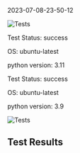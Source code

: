2023-07-08-23-50-12 

![Tests](https://github.com/xRevx/UnitTestingExercise/actions/workflows/main.yml/badge.svg) 

Test Status: success


OS: ubuntu-latest


python version: 3.11


Test Status: success


OS: ubuntu-latest


python version: 3.9


<img alt="Tests" src="https://github.com/xRevx/UnitTestingExercise/actions/workflows/main.yml/test-status.svg">

## Test Results
